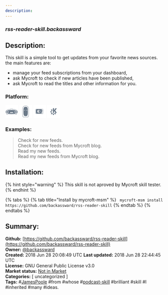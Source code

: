 ```yaml
---
description: 
---
```


### _rss-reader-skill.backassward_  
## Description:  
This skill is a simple tool to get updates from your favorite news sources.
the main features are:
* manage your feed subscriptions from your dashboard,
* ask Mycroft to check if new articles have been published,
* ask Mycroft to read the titles and other information for you.  
### Platform:  
 ![Mark I](../.gitbook/assets/mark-1-icon.png)  ![Mark II](../.gitbook/assets/mark-2-icon.png)  ![Picroft](../.gitbook/assets/picroft-icon.png)  ![plasmoid](../.gitbook/assets/kde.png)   
### Examples:  
> Check for new feeds.  
> Check for new feeds from Mycroft blog.  
> Read my new feeds.  
> Read my new feeds from Mycroft blog.  
  
## Installation:  
{% hint style="warning" %}
This skill is not aproved by Mycroft skill tester.
{% endhint %}
    
{% tabs %}
{% tab title="Install by mycroft-msm" %}
``` mycroft-msm install https://github.com/backassward/rss-reader-skill```
{% endtab %}
  {% endtabs %}
    
## Summary:  
**Github:** [https://github.com/backassward/rss-reader-skill](https://github.com/backassward/rss-reader-skill)  
**Owner:** [@backassward](https://github.com/backassward)  
**Created:** 2018 Jun 28 20:08:49 UTC  **Last updated:** 2018 Jun 28 22:44:45 UTC  
**License:** GNU General Public License v3.0  
**Market status:** [Not in Market](https://market.mycroft.ai/skill/)  
**Categories:** [ uncategorized ]   
**Tags:** \#[JamesPoole](https://github.com/JamesPoole/) \#from \#whose \#[podcast-skill](https://github.com/JamesPoole/podcast-skill) \#brilliant \#skill \#I \#inherited \#many \#ideas.   
